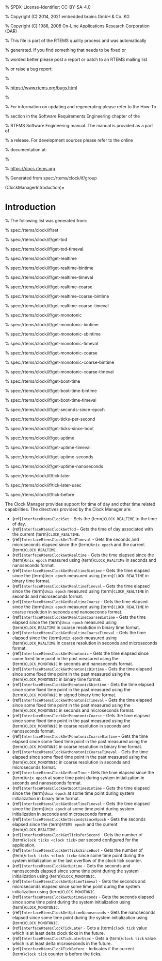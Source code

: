 % SPDX-License-Identifier: CC-BY-SA-4.0

% Copyright (C) 2014, 2021 embedded brains GmbH & Co. KG

% Copyright (C) 1988, 2008 On-Line Applications Research Corporation (OAR)

% This file is part of the RTEMS quality process and was automatically

% generated.  If you find something that needs to be fixed or

% worded better please post a report or patch to an RTEMS mailing list

% or raise a bug report:

%

% https://www.rtems.org/bugs.html

%

% For information on updating and regenerating please refer to the How-To

% section in the Software Requirements Engineering chapter of the

% RTEMS Software Engineering manual.  The manual is provided as a part of

% a release.  For development sources please refer to the online

% documentation at:

%

% https://docs.rtems.org

% Generated from spec:/rtems/clock/if/group

(ClockManagerIntroduction)=

# Introduction

% The following list was generated from:

% spec:/rtems/clock/if/set

% spec:/rtems/clock/if/get-tod

% spec:/rtems/clock/if/get-tod-timeval

% spec:/rtems/clock/if/get-realtime

% spec:/rtems/clock/if/get-realtime-bintime

% spec:/rtems/clock/if/get-realtime-timeval

% spec:/rtems/clock/if/get-realtime-coarse

% spec:/rtems/clock/if/get-realtime-coarse-bintime

% spec:/rtems/clock/if/get-realtime-coarse-timeval

% spec:/rtems/clock/if/get-monotonic

% spec:/rtems/clock/if/get-monotonic-bintime

% spec:/rtems/clock/if/get-monotonic-sbintime

% spec:/rtems/clock/if/get-monotonic-timeval

% spec:/rtems/clock/if/get-monotonic-coarse

% spec:/rtems/clock/if/get-monotonic-coarse-bintime

% spec:/rtems/clock/if/get-monotonic-coarse-timeval

% spec:/rtems/clock/if/get-boot-time

% spec:/rtems/clock/if/get-boot-time-bintime

% spec:/rtems/clock/if/get-boot-time-timeval

% spec:/rtems/clock/if/get-seconds-since-epoch

% spec:/rtems/clock/if/get-ticks-per-second

% spec:/rtems/clock/if/get-ticks-since-boot

% spec:/rtems/clock/if/get-uptime

% spec:/rtems/clock/if/get-uptime-timeval

% spec:/rtems/clock/if/get-uptime-seconds

% spec:/rtems/clock/if/get-uptime-nanoseconds

% spec:/rtems/clock/if/tick-later

% spec:/rtems/clock/if/tick-later-usec

% spec:/rtems/clock/if/tick-before

The Clock Manager provides support for time of day and other time related
capabilities. The directives provided by the Clock Manager are:

- {ref}`InterfaceRtemsClockSet` - Sets the {term}`CLOCK_REALTIME` to the time
  of day.
- {ref}`InterfaceRtemsClockGetTod` - Gets the time of day associated with the
  current {term}`CLOCK_REALTIME`.
- {ref}`InterfaceRtemsClockGetTodTimeval` - Gets the seconds and microseconds
  elapsed since the {term}`Unix epoch` and the current {term}`CLOCK_REALTIME`.
- {ref}`InterfaceRtemsClockGetRealtime` - Gets the time elapsed since the
  {term}`Unix epoch` measured using {term}`CLOCK_REALTIME` in seconds and
  nanoseconds format.
- {ref}`InterfaceRtemsClockGetRealtimeBintime` - Gets the time elapsed since
  the {term}`Unix epoch` measured using {term}`CLOCK_REALTIME` in binary time
  format.
- {ref}`InterfaceRtemsClockGetRealtimeTimeval` - Gets the time elapsed since
  the {term}`Unix epoch` measured using {term}`CLOCK_REALTIME` in seconds and
  microseconds format.
- {ref}`InterfaceRtemsClockGetRealtimeCoarse` - Gets the time elapsed since the
  {term}`Unix epoch` measured using {term}`CLOCK_REALTIME` in coarse resolution
  in seconds and nanoseconds format.
- {ref}`InterfaceRtemsClockGetRealtimeCoarseBintime` - Gets the time elapsed
  since the {term}`Unix epoch` measured using {term}`CLOCK_REALTIME` in coarse
  resolution in binary time format.
- {ref}`InterfaceRtemsClockGetRealtimeCoarseTimeval` - Gets the time elapsed
  since the {term}`Unix epoch` measured using {term}`CLOCK_REALTIME` in coarse
  resolution in seconds and microseconds format.
- {ref}`InterfaceRtemsClockGetMonotonic` - Gets the time elapsed since some
  fixed time point in the past measured using the {term}`CLOCK_MONOTONIC` in
  seconds and nanoseconds format.
- {ref}`InterfaceRtemsClockGetMonotonicBintime` - Gets the time elapsed since
  some fixed time point in the past measured using the {term}`CLOCK_MONOTONIC`
  in binary time format.
- {ref}`InterfaceRtemsClockGetMonotonicSbintime` - Gets the time elapsed since
  some fixed time point in the past measured using the {term}`CLOCK_MONOTONIC`
  in signed binary time format.
- {ref}`InterfaceRtemsClockGetMonotonicTimeval` - Gets the time elapsed since
  some fixed time point in the past measured using the {term}`CLOCK_MONOTONIC`
  in seconds and microseconds format.
- {ref}`InterfaceRtemsClockGetMonotonicCoarse` - Gets the time elapsed since
  some fixed time point in the past measured using the {term}`CLOCK_MONOTONIC`
  in coarse resolution in seconds and nanoseconds format.
- {ref}`InterfaceRtemsClockGetMonotonicCoarseBintime` - Gets the time elapsed
  since some fixed time point in the past measured using the
  {term}`CLOCK_MONOTONIC` in coarse resolution in binary time format.
- {ref}`InterfaceRtemsClockGetMonotonicCoarseTimeval` - Gets the time elapsed
  since some fixed time point in the past measured using the
  {term}`CLOCK_MONOTONIC` in coarse resolution in seconds and microseconds
  format.
- {ref}`InterfaceRtemsClockGetBootTime` - Gets the time elapsed since the
  {term}`Unix epoch` at some time point during system initialization in seconds
  and nanoseconds format.
- {ref}`InterfaceRtemsClockGetBootTimeBintime` - Gets the time elapsed since
  the {term}`Unix epoch` at some time point during system initialization in
  binary time format.
- {ref}`InterfaceRtemsClockGetBootTimeTimeval` - Gets the time elapsed since
  the {term}`Unix epoch` at some time point during system initialization in
  seconds and microseconds format.
- {ref}`InterfaceRtemsClockGetSecondsSinceEpoch` - Gets the seconds elapsed
  since the {term}`RTEMS epoch` and the current {term}`CLOCK_REALTIME`.
- {ref}`InterfaceRtemsClockGetTicksPerSecond` - Gets the number of
  {term}`clock ticks <clock tick>` per second configured for the application.
- {ref}`InterfaceRtemsClockGetTicksSinceBoot` - Gets the number of
  {term}`clock ticks <clock tick>` since some time point during the system
  initialization or the last overflow of the clock tick counter.
- {ref}`InterfaceRtemsClockGetUptime` - Gets the seconds and nanoseconds
  elapsed since some time point during the system initialization using
  {term}`CLOCK_MONOTONIC`.
- {ref}`InterfaceRtemsClockGetUptimeTimeval` - Gets the seconds and
  microseconds elapsed since some time point during the system initialization
  using {term}`CLOCK_MONOTONIC`.
- {ref}`InterfaceRtemsClockGetUptimeSeconds` - Gets the seconds elapsed since
  some time point during the system initialization using
  {term}`CLOCK_MONOTONIC`.
- {ref}`InterfaceRtemsClockGetUptimeNanoseconds` - Gets the nanoseconds elapsed
  since some time point during the system initialization using
  {term}`CLOCK_MONOTONIC`.
- {ref}`InterfaceRtemsClockTickLater` - Gets a {term}`clock tick` value which
  is at least delta clock ticks in the future.
- {ref}`InterfaceRtemsClockTickLaterUsec` - Gets a {term}`clock tick` value
  which is at least delta microseconds in the future.
- {ref}`InterfaceRtemsClockTickBefore` - Indicates if the current
  {term}`clock tick` counter is before the ticks.
